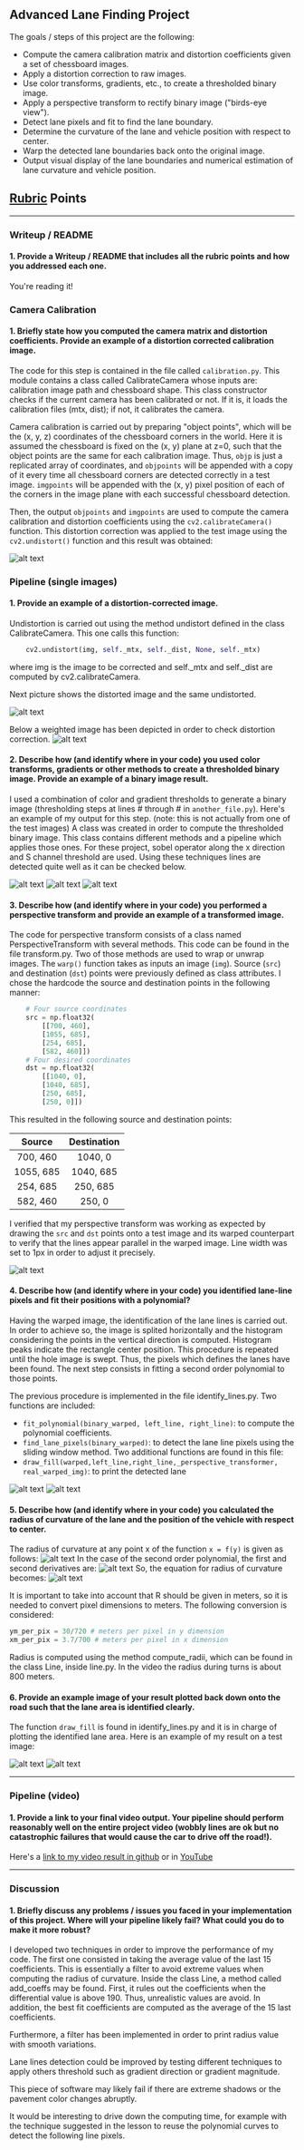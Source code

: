 ## **Advanced Lane Finding Project**

The goals / steps of this project are the following:

* Compute the camera calibration matrix and distortion coefficients given a set of chessboard images.
* Apply a distortion correction to raw images.
* Use color transforms, gradients, etc., to create a thresholded binary image.
* Apply a perspective transform to rectify binary image ("birds-eye view").
* Detect lane pixels and fit to find the lane boundary.
* Determine the curvature of the lane and vehicle position with respect to center.
* Warp the detected lane boundaries back onto the original image.
* Output visual display of the lane boundaries and numerical estimation of lane curvature and vehicle position.

[//]: # (Image References)

[image1]: ./output_images/undistort_output_c1.png "Undistorted (calibration)"
[image2]: ./output_images/undistort_test5.png "Distorted correction"
[image3]: ./output_images/undistort_test5_weighted.png "Distorted correction weighted"
[image4]: ./output_images/P2output_test1.png "Transform 1"
[image5]: ./output_images/P2output_test4.png "Transform 4"
[image6]: ./output_images/P2output_test5.png "Transform 5"
[image7]: ./output_images/transform_straight_lines_1.png "Transform straight lines"
[image8]: ./output_images/identify_lines_t3.png "Identify lines"
[image9]: ./output_images/identify_lines_t5.png "Identify lines"
[image10]: ./output_images/radii_of_curvature.png "General radius of curvature"
[image11]: ./output_images/derivatives.png "Derivatives"
[image12]: ./output_images/radii_of_curvature_P2.png "Radius of curvature"
[image13]: ./output_images/P2_output_test_1.png "P2 output test 1"
[image14]: ./output_images/P2_output_test_5.png "P2 output test 5"

[video1]: ./output_videos/project_video_output.mp4 "Video"

## [Rubric](https://review.udacity.com/#!/rubrics/571/view) Points

---

### Writeup / README

#### 1. Provide a Writeup / README that includes all the rubric points and how you addressed each one.  

You're reading it!

### Camera Calibration

#### 1. Briefly state how you computed the camera matrix and distortion coefficients. Provide an example of a distortion corrected calibration image.

The code for this step is contained in the file called `calibration.py`. This module contains a class called CalibrateCamera whose inputs are: calibration image path and chessboard shape. This class constructor checks if the current camera has been calibrated or not. If it is, it loads the calibration files (mtx, dist); if not, it calibrates the camera.

Camera calibration is carried out by preparing "object points", which will be the (x, y, z) coordinates of the chessboard corners in the world. Here it is assumed the chessboard is fixed on the (x, y) plane at z=0, such that the object points are the same for each calibration image.  Thus, `objp` is just a replicated array of coordinates, and `objpoints` will be appended with a copy of it every time all chessboard corners are detected correctly in a test image.  `imgpoints` will be appended with the (x, y) pixel position of each of the corners in the image plane with each successful chessboard detection.  

Then, the output `objpoints` and `imgpoints` are used to compute the camera calibration and distortion coefficients using the `cv2.calibrateCamera()` function.  This distortion correction was applied to the test image using the `cv2.undistort()` function and this result was obtained: 

![alt text][image1]

### Pipeline (single images)

#### 1. Provide an example of a distortion-corrected image.

Undistortion is carried out using the method undistort defined in the class CalibrateCamera. This one calls this function: 
```python
	cv2.undistort(img, self._mtx, self._dist, None, self._mtx)
```
where img is the image to be corrected and self._mtx and self._dist are computed by cv2.calibrateCamera.

Next picture shows the distorted image and the same undistorted.

![alt text][image2]

Below a weighted image has been depicted in order to check distortion correction.
![alt text][image3]

#### 2. Describe how (and identify where in your code) you used color transforms, gradients or other methods to create a thresholded binary image.  Provide an example of a binary image result.

I used a combination of color and gradient thresholds to generate a binary image (thresholding steps at lines # through # in `another_file.py`).  Here's an example of my output for this step.  (note: this is not actually from one of the test images)
A class was created in order to compute the thresholded binary image. This class contains different methods and a pipeline which applies those ones. For these project, sobel operator along the x direction and S channel threshold are used. Using these techniques lines are detected quite well as it can be checked below.

![alt text][image4]
![alt text][image5]
![alt text][image6]

#### 3. Describe how (and identify where in your code) you performed a perspective transform and provide an example of a transformed image.

The code for perspective transform consists of a class named PerspectiveTransform with several methods. This code can be found in the file transform.py. Two of those methods are used to wrap or unwrap images.  The `warp()` function takes as inputs an image (`img`). Source (`src`) and destination (`dst`) points were previously defined as class attributes.  I chose the hardcode the source and destination points in the following manner:

```python
    # Four source coordinates
    src = np.float32(
        [[700, 460],
        [1055, 685],
        [254, 685],
        [582, 460]])
    # Four desired coordinates
    dst = np.float32(
        [[1040, 0],
        [1040, 685],
        [250, 685],
        [250, 0]])
```

This resulted in the following source and destination points:

| Source        | Destination   | 
|:-------------:|:-------------:| 
| 700, 460      | 1040, 0       | 
| 1055, 685     | 1040, 685     |
| 254, 685      | 250, 685      |
| 582, 460      | 250, 0        |

I verified that my perspective transform was working as expected by drawing the `src` and `dst` points onto a test image and its warped counterpart to verify that the lines appear parallel in the warped image. Line width was set to 1px in order to adjust it precisely.

![alt text][image7]

#### 4. Describe how (and identify where in your code) you identified lane-line pixels and fit their positions with a polynomial?

Having the warped image, the identification of the lane lines is carried out. In order to achieve so, the image is splited horizontally and the histogram considering the points in the vertical direction is computed. Histogram peaks indicate the rectangle center position. This procedure is repeated until the hole image is swept. Thus, the pixels which defines the lanes have been found. The next step consists in fitting a second order polynomial to those points.

The previous procedure is implemented in the file identify_lines.py. Two functions are included:
* `fit_polynomial(binary_warped, left_line, right_line)`: to compute the polynomial coefficients.
* `find_lane_pixels(binary_warped)`: to detect the lane line pixels using the sliding window method.
Two additional functions are found in this file:
* `draw_fill(warped,left_line,right_line,_perspective_transformer, real_warped_img)`: to print the detected lane

![alt text][image8]
![alt text][image9]

#### 5. Describe how (and identify where in your code) you calculated the radius of curvature of the lane and the position of the vehicle with respect to center.

The radius of curvature at any point x of the function `x = f(y)`  is given as follows:
![alt text][image10]
In the case of the second order polynomial, the first and second derivatives are:
![alt text][image11]
So, the equation for radius of curvature becomes:
![alt text][image12]

It is important to take into account that R should be given in meters, so it is needed to convert pixel dimensions to meters. The following conversion is considered:
```python
ym_per_pix = 30/720 # meters per pixel in y dimension
xm_per_pix = 3.7/700 # meters per pixel in x dimension
```
Radius is computed using the method compute_radii, which can be found in the class Line, inside line.py.
In the video the radius during turns is about 800 meters.

#### 6. Provide an example image of your result plotted back down onto the road such that the lane area is identified clearly.

The function `draw_fill` is found in identify_lines.py and it is in charge of plotting the identified lane area.  Here is an example of my result on a test image:

![alt text][image13]
![alt text][image14]

---

### Pipeline (video)

#### 1. Provide a link to your final video output.  Your pipeline should perform reasonably well on the entire project video (wobbly lines are ok but no catastrophic failures that would cause the car to drive off the road!).

Here's a [link to my video result in github](./project_video.mp4) or in [YouTube](https://youtu.be/QZk20Z6gOBY)

---

### Discussion

#### 1. Briefly discuss any problems / issues you faced in your implementation of this project.  Where will your pipeline likely fail?  What could you do to make it more robust?

I developed two techniques in order to improve the performance of my code. The first one consisted in taking the average value of the last 15 coefficients. This is essentially a filter to avoid extreme values when computing the radius of curvature. Inside the class Line, a method called add_coeffs may be found. First, it rules out the coefficients when the differential value is above 190. Thus, unrealistic values are avoid. In addition, the best fit coefficients are computed as the average of the 15 last coefficients.

Furthermore, a filter has been implemented in order to print radius value with smooth variations.

Lane lines detection could be improved by testing different techniques to apply others threshold such as gradient direction or gradient magnitude.

This piece of software may likely fail if there are extreme shadows or the pavement color changes abruptly.

It would be interesting to drive down the computing time, for example with the technique suggested in the lesson to reuse the polynomial curves to detect the following line pixels.
